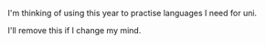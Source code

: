 I'm thinking of using this year to practise languages I need for uni.

I'll remove this if I change my mind.
